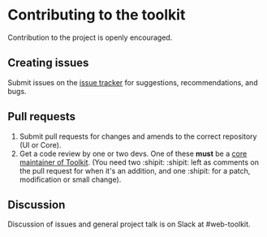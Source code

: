 # Contributing to the toolkit

Contribution to the project is openly encouraged.

## Creating issues

Submit issues on the [issue tracker](https://github.com/sky-uk/toolkit/issues) for suggestions, recommendations, and bugs.

## Pull requests

1. Submit pull requests for changes and amends to the correct repository (UI or Core).
2. Get a code review by one or two devs. One of these **must** be a [core maintainer of Toolkit](https://github.com/sky-uk/toolkit#maintainers). (You need two :shipit: :shipit: left as comments on the pull request for when it's an addition, and one :shipit: for a patch, modification or small change).

## Discussion

Discussion of issues and general project talk is on Slack at #web-toolkit.
